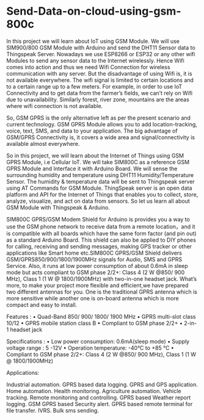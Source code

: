 # Send-Data-on-cloud-using-gsm-800c

In this project we will learn about IoT using GSM Module. We will use SIM900/800 GSM Module with Arduino and send the DHT11 Sensor data to Thingspeak Server.
Nowadays we use ESP8266 or ESP32 or any other wifi Modules to send any sensor data to the Internet wirelessly. Hence Wifi comes into action and thus we need Wifi Connection for wireless communication with any server. But the disadvantage of using Wifi is, it is not available everywhere. The wifi signal is limited to certain locations and to a certain range up to a few meters. For example, in order to use IoT Connectivity and to get data from the farmer’s fields, we can’t rely on Wifi due to unavailability. Similarly forest, river zone, mountains are the areas where wifi connection is not available.

So, GSM GPRS is the only alternative left as per the present scenario and current technology. GSM GPRS Module allows you to add location-tracking, voice, text, SMS, and data to your application. The big advantage of GSM/GPRS Connectivity is, it covers a wide area and signal/connectivity is available almost everywhere.




So in this project, we will learn about the Internet of Things using GSM GPRS Module, i.e Cellular IoT. We will take SIM800C as a reference GSM GPRS Module and Interface it with Arduino Board. We will sense the surrounding humidity and temperature using DHT11 Humidity/Temperature Sensor. The humidity & temperature data will be sent to Thingspeak server using AT Commands for GSM Module. ThingSpeak server is an open data platform and API for the Internet of Things that enables you to collect, store, analyze, visualize, and act on data from sensors. So let us learn all about GSM Module with Thingspeak & Arduino.

SIM800C GPRS/GSM Modem Shield for Arduino is provides you a way to use the GSM phone network to receive data from a remote location，and it is compatible with all boards which have the same form factor (and pin out) as a standard Arduino Board. This shield can also be applied to DIY phones for calling, receiving and sending messages, making GPS tracker or other applications like Smart home etc.SIM800C GPRS/GSM Shield delivers GSM/GPRS850/900/1800/1900MHz signals for Audio, SMS and GPRS Service. Also, it runs at low power consumption of about 0.6mA in sleep mode but acts compliant to GSM phase 2/2+: Class 4 (2 W @850/ 900 MHz), Class 1 (1 W @ 1800/1900MHz) with two-in-one headset jack.
What’s more, to make your project more flexible and efficient,we have prepared two different antennas for you. One is the traditional GPRS antenna which is more sensitive while another one is on-board antenna which is more compact and easy to install.


Features :
•    Quad-Band 850/ 900/ 1800/ 1900 MHz
•    GPRS multi-slot class 10/12
•    GPRS mobile station class B
•    Compliant to GSM phase 2/2+
•    2-in-1 headset jack

Specifications :
•    Low power consumption: 0.6mA(sleep mode)
•    Supply voltage range : 5 -12V
•    Operation temperature: -40°C to +85 °C
•    Compliant to GSM phase 2/2+: Class 4 (2 W @850/ 900 MHz), Class 1                (1 W @ 1800/1900MHz)

Applications:

Industrial automation.
GPRS based data logging.
GPRS and GPS application.
Home automation.
Health monitoring.
Agriculture automation.
Vehicle tracking.
Remote monitoring and controlling.
GPRS based Weather report logging.
GSM GPRS based Security alert.
GPRS based remote terminal for file transfer.
IVRS.
Bulk sms sending.
